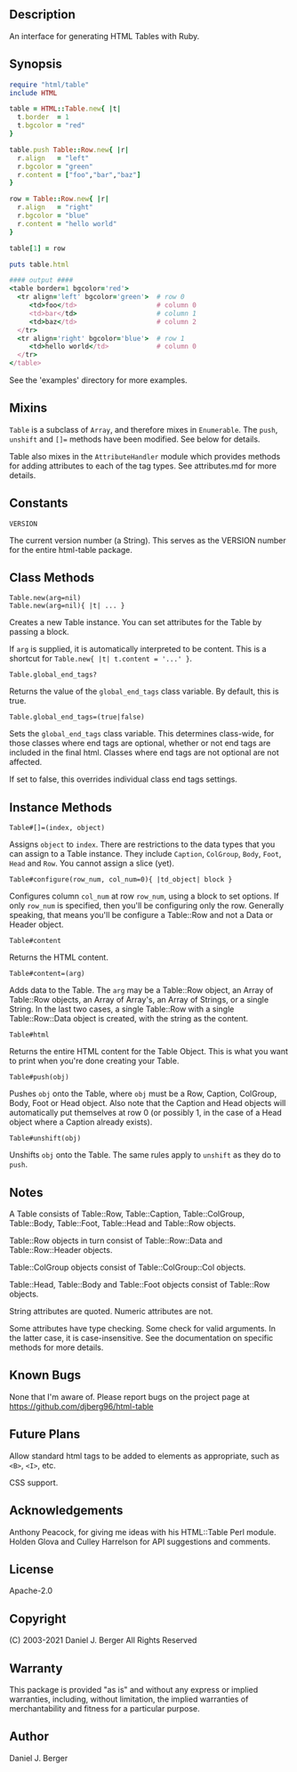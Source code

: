 ## Description
An interface for generating HTML Tables with Ruby.

## Synopsis
```ruby
require "html/table"
include HTML

table = HTML::Table.new{ |t|
  t.border  = 1
  t.bgcolor = "red"
}

table.push Table::Row.new{ |r|
  r.align   = "left"
  r.bgcolor = "green"
  r.content = ["foo","bar","baz"]
}

row = Table::Row.new{ |r|
  r.align   = "right"
  r.bgcolor = "blue"
  r.content = "hello world"
}

table[1] = row

puts table.html

#### output ####
<table border=1 bgcolor='red'>
  <tr align='left' bgcolor='green'>  # row 0
     <td>foo</td>                    # column 0
     <td>bar</td>                    # column 1
     <td>baz</td>                    # column 2
  </tr>
  <tr align='right' bgcolor='blue'>  # row 1
     <td>hello world</td>            # column 0
  </tr>
</table>
```

See the 'examples' directory for more examples.

## Mixins
`Table` is a subclass of `Array`, and therefore mixes in `Enumerable`. The
`push`, `unshift` and `[]=` methods have been modified. See below for details.

Table also mixes in the `AttributeHandler` module which provides methods
for adding attributes to each of the tag types. See attributes.md for
more details.

## Constants
`VERSION`

The current version number (a String). This serves as the VERSION number
for the entire html-table package.

## Class Methods
```
Table.new(arg=nil)
Table.new(arg=nil){ |t| ... }
```

Creates a new Table instance.  You can set attributes for the Table by
passing a block.

If `arg` is supplied, it is automatically interpreted to be content. This
is a shortcut for `Table.new{ |t| t.content = '...' }`.

`Table.global_end_tags?`

Returns the value of the `global_end_tags` class variable.  By default,
this is true.

`Table.global_end_tags=(true|false)`

Sets the `global_end_tags` class variable. This determines class-wide, for
those classes where end tags are optional, whether or not end tags are
included in the final html. Classes where end tags are not optional are
not affected.

If set to false, this overrides individual class end tags settings.

## Instance Methods
`Table#[]=(index, object)`

Assigns `object` to `index`. There are restrictions to the data
types that you can assign to a Table instance. They include `Caption`,
`ColGroup`, `Body`, `Foot`, `Head` and `Row`. You cannot assign a slice (yet).

`Table#configure(row_num, col_num=0){ |td_object| block }`

Configures column `col_num` at row `row_num`, using a block to set
options. If only `row_num` is specified, then you'll be configuring
only the row. Generally speaking, that means you'll be configure a
Table::Row and not a Data or Header object.

`Table#content`

Returns the HTML content.

`Table#content=(arg)`

Adds data to the Table. The `arg` may be a Table::Row object, an
Array of Table::Row objects, an Array of Array's, an Array of Strings,
or a single String. In the last two cases, a single Table::Row with a
single Table::Row::Data object is created, with the string as the content.

`Table#html`

Returns the entire HTML content for the Table Object. This is what you
want to print when you're done creating your Table.

`Table#push(obj)`

Pushes `obj` onto the Table, where `obj` must be a Row, Caption,
ColGroup, Body, Foot or Head object. Also note that the Caption and Head
objects will automatically put themselves at row 0 (or possibly 1, in the
case of a Head object where a Caption already exists).

`Table#unshift(obj)`

Unshifts `obj` onto the Table. The same rules apply to `unshift` as
they do to `push`.

## Notes
A Table consists of Table::Row, Table::Caption, Table::ColGroup,
Table::Body, Table::Foot, Table::Head and Table::Row objects.

Table::Row objects in turn consist of Table::Row::Data and Table::Row::Header objects.

Table::ColGroup objects consist of Table::ColGroup::Col objects.

Table::Head, Table::Body and Table::Foot objects consist of Table::Row objects.

String attributes are quoted. Numeric attributes are not.

Some attributes have type checking. Some check for valid arguments. In
the latter case, it is case-insensitive. See the documentation on
specific methods for more details.

## Known Bugs
None that I'm aware of. Please report bugs on the project page at
https://github.com/djberg96/html-table

## Future Plans
Allow standard html tags to be added to elements as appropriate, such
as `<B>`, `<I>`, etc.

CSS support.

## Acknowledgements
Anthony Peacock, for giving me ideas with his HTML::Table Perl module.
Holden Glova and Culley Harrelson for API suggestions and comments.

## License
Apache-2.0

## Copyright
(C) 2003-2021 Daniel J. Berger
All Rights Reserved

## Warranty
This package is provided "as is" and without any express or
implied warranties, including, without limitation, the implied
warranties of merchantability and fitness for a particular purpose.

## Author
Daniel J. Berger

